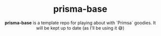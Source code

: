 <div align="center">
  <h1>prisma-base</h1>
</div>

<p align="center">
  <strong>prisma-base</strong> is a template repo for playing about with `Primsa` goodies. It will be kept up to date (as I'll be using it 😅)
</p>